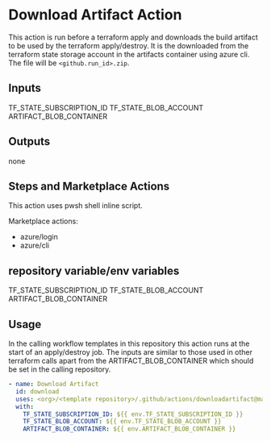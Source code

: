 # Download Artifact Action

This action is run before a terraform apply and downloads the build artifact to be used by the terraform apply/destroy. It is the downloaded from the terraform state storage account in the artifacts container using azure cli. The file will be `<github.run_id>.zip`.

## Inputs

TF_STATE_SUBSCRIPTION_ID
TF_STATE_BLOB_ACCOUNT
ARTIFACT_BLOB_CONTAINER

## Outputs

none

## Steps and Marketplace Actions

This action uses pwsh shell inline script.

Marketplace actions:

- azure/login
- azure/cli

## repository variable/env variables

TF_STATE_SUBSCRIPTION_ID
TF_STATE_BLOB_ACCOUNT
ARTIFACT_BLOB_CONTAINER

## Usage

In the calling workflow templates in this repository this action runs at the start of an apply/destroy job. The inputs are similar to those used in other terraform calls apart from the ARTIFACT_BLOB_CONTAINER which should be set in the calling repository.

```yaml
- name: Download Artifact
  id: download
  uses: <org>/<template repository>/.github/actions/downloadartifact@main
  with:
    TF_STATE_SUBSCRIPTION_ID: ${{ env.TF_STATE_SUBSCRIPTION_ID }}
    TF_STATE_BLOB_ACCOUNT: ${{ env.TF_STATE_BLOB_ACCOUNT }}
    ARTIFACT_BLOB_CONTAINER: ${{ env.ARTIFACT_BLOB_CONTAINER }}
```

